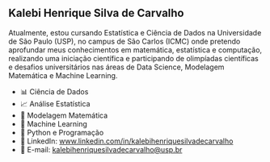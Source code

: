 ## Kalebi Henrique Silva de Carvalho
Atualmente, estou cursando Estatística e Ciência de Dados na Universidade de São Paulo (USP), no campus de São Carlos (ICMC) onde pretendo aprofundar meus conhecimentos em matemática, estatística e computação, realizando uma iniciação científica e participando de olimpíadas científicas e desafios universitários nas áreas de Data Science, Modelagem Matemática e Machine Learning.

-  📊 Ciência de Dados
-  📈 Análise Estatística
-  🧮 Modelagem Matemática
-  🤖 Machine Learning
-  🐍 Python e Programação
-  💼 LinkedIn: www.linkedin.com/in/kalebihenriquesilvadecarvalho
-  📧 E-mail: kalebihenriquesilvadecarvalho@usp.br
